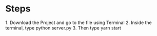 <h1>Steps</h1>
<div>
1. Download the Project and go to the file using Terminal
2. Inside the terminal, type python server.py
3. Then type yarn start
</div>
